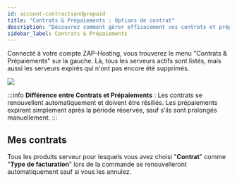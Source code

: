 ```yaml
---
id: account-contractsandprepaid
title: "Contrats & Prépaiements : Options de contrat"
description: "Découvrez comment gérer efficacement vos contrats et prépaiements de serveurs actifs et expirés sur ZAP-Hosting → En savoir plus maintenant"
sidebar_label: Contrats & Prépaiements
---
```


Connecté à votre compte ZAP-Hosting, vous trouverez le menu "Contrats & Prépaiements" sur la gauche. Là, tous les serveurs actifs sont listés, mais aussi les serveurs expirés qui n'ont pas encore été supprimés.

![](https://screensaver01.zap-hosting.com/index.php/s/9PaDjs6wmpwHnXw/preview)

:::info
**Différence entre Contrats et Prépaiements** : Les contrats se renouvellent automatiquement et doivent être résiliés. Les prépaiements expirent simplement après la période réservée, sauf s’ils sont prolongés manuellement.
:::


## Mes contrats
Tous les produits serveur pour lesquels vous avez choisi "**Contrat**" comme "**Type de facturation**" lors de la commande se renouvelleront automatiquement sauf si vous les annulez.